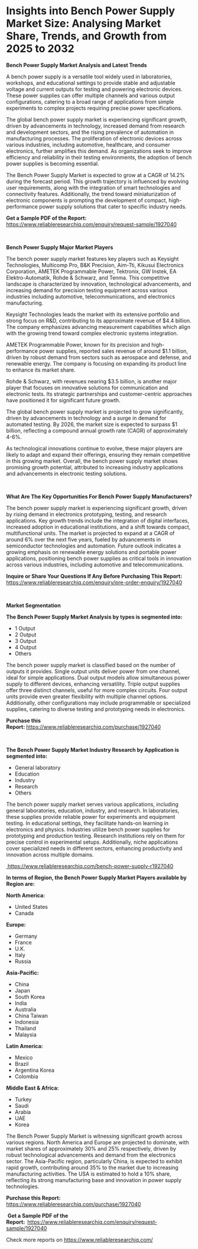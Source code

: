 <p><h1>Insights into Bench Power Supply Market Size: Analysing Market Share, Trends, and Growth from 2025 to 2032</h1></p><p><strong>Bench Power Supply Market Analysis and Latest Trends</strong></p>
<p><p>A bench power supply is a versatile tool widely used in laboratories, workshops, and educational settings to provide stable and adjustable voltage and current outputs for testing and powering electronic devices. These power supplies can offer multiple channels and various output configurations, catering to a broad range of applications from simple experiments to complex projects requiring precise power specifications.</p><p>The global bench power supply market is experiencing significant growth, driven by advancements in technology, increased demand from research and development sectors, and the rising prevalence of automation in manufacturing processes. The proliferation of electronic devices across various industries, including automotive, healthcare, and consumer electronics, further amplifies this demand. As organizations seek to improve efficiency and reliability in their testing environments, the adoption of bench power supplies is becoming essential.</p><p>The Bench Power Supply Market is expected to grow at a CAGR of 14.2% during the forecast period. This growth trajectory is influenced by evolving user requirements, along with the integration of smart technologies and connectivity features. Additionally, the trend toward miniaturization of electronic components is prompting the development of compact, high-performance power supply solutions that cater to specific industry needs.</p></p>
<p><strong>Get a Sample PDF of the Report:&nbsp;</strong> <a href="https://www.reliableresearchiq.com/enquiry/request-sample/1927040?utm_campaign=1137&utm_medium=2&utm_source=Github&utm_content=ia&utm_term=15012025&utm_id=bench-power-supply">https://www.reliableresearchiq.com/enquiry/request-sample/1927040</a></p>
<p>&nbsp;</p>
<p><strong>Bench Power Supply Major Market Players</strong></p>
<p><p>The bench power supply market features key players such as Keysight Technologies, Multicomp Pro, B&K Precision, Aim-Tti, Kikusui Electronics Corporation, AMETEK Programmable Power, Tektronix, GW Instek, EA Elektro-Automatik, Rohde & Schwarz, and Tenma. This competitive landscape is characterized by innovation, technological advancements, and increasing demand for precision testing equipment across various industries including automotive, telecommunications, and electronics manufacturing.</p><p>Keysight Technologies leads the market with its extensive portfolio and strong focus on R&D, contributing to its approximate revenue of $4.4 billion. The company emphasizes advancing measurement capabilities which align with the growing trend toward complex electronic systems integration. </p><p>AMETEK Programmable Power, known for its precision and high-performance power supplies, reported sales revenue of around $1.1 billion, driven by robust demand from sectors such as aerospace and defense, and renewable energy. The company is focusing on expanding its product line to enhance its market share.</p><p>Rohde & Schwarz, with revenues nearing $3.5 billion, is another major player that focuses on innovative solutions for communication and electronic tests. Its strategic partnerships and customer-centric approaches have positioned it for significant future growth.</p><p>The global bench power supply market is projected to grow significantly, driven by advancements in technology and a surge in demand for automated testing. By 2026, the market size is expected to surpass $1 billion, reflecting a compound annual growth rate (CAGR) of approximately 4-6%. </p><p>As technological innovations continue to evolve, these major players are likely to adapt and expand their offerings, ensuring they remain competitive in this growing market. Overall, the bench power supply market shows promising growth potential, attributed to increasing industry applications and advancements in electronic testing solutions.</p></p>
<p>&nbsp;</p>
<p><strong>What Are The Key Opportunities For Bench Power Supply Manufacturers?</strong></p>
<p><p>The bench power supply market is experiencing significant growth, driven by rising demand in electronics prototyping, testing, and research applications. Key growth trends include the integration of digital interfaces, increased adoption in educational institutions, and a shift towards compact, multifunctional units. The market is projected to expand at a CAGR of around 6% over the next five years, fueled by advancements in semiconductor technologies and automation. Future outlook indicates a growing emphasis on renewable energy solutions and portable power applications, positioning bench power supplies as critical tools in innovation across various industries, including automotive and telecommunications.</p></p>
<p><strong>Inquire or Share Your Questions If Any Before Purchasing This Report:</strong> <a href="https://www.reliableresearchiq.com/enquiry/pre-order-enquiry/1927040?utm_campaign=1137&utm_medium=2&utm_source=Github&utm_content=ia&utm_term=15012025&utm_id=bench-power-supply">https://www.reliableresearchiq.com/enquiry/pre-order-enquiry/1927040</a></p>
<p>&nbsp;</p>
<p><strong>Market Segmentation</strong></p>
<p><strong>The Bench Power Supply Market Analysis by types is segmented into:</strong></p>
<p><ul><li>1 Output</li><li>2 Output</li><li>3 Output</li><li>4 Output</li><li>Others</li></ul></p>
<p><p>The bench power supply market is classified based on the number of outputs it provides. Single output units deliver power from one channel, ideal for simple applications. Dual output models allow simultaneous power supply to different devices, enhancing versatility. Triple output supplies offer three distinct channels, useful for more complex circuits. Four output units provide even greater flexibility with multiple channel options. Additionally, other configurations may include programmable or specialized supplies, catering to diverse testing and prototyping needs in electronics.</p></p>
<p><strong>Purchase this Report:&nbsp;</strong><a href="https://www.reliableresearchiq.com/purchase/1927040?utm_campaign=1137&utm_medium=2&utm_source=Github&utm_content=ia&utm_term=15012025&utm_id=bench-power-supply">https://www.reliableresearchiq.com/purchase/1927040</a></p>
<p>&nbsp;</p>
<p><strong>The Bench Power Supply Market Industry Research by Application is segmented into:</strong></p>
<p><ul><li>General laboratory</li><li>Education</li><li>Industry</li><li>Research</li><li>Others</li></ul></p>
<p><p>The bench power supply market serves various applications, including general laboratories, education, industry, and research. In laboratories, these supplies provide reliable power for experiments and equipment testing. In educational settings, they facilitate hands-on learning in electronics and physics. Industries utilize bench power supplies for prototyping and production testing. Research institutions rely on them for precise control in experimental setups. Additionally, niche applications cover specialized needs in different sectors, enhancing productivity and innovation across multiple domains.</p></p>
<p><a href="https://www.reliableresearchiq.com/bench-power-supply-r1927040?utm_campaign=1137&utm_medium=2&utm_source=Github&utm_content=ia&utm_term=15012025&utm_id=bench-power-supply">&nbsp;https://www.reliableresearchiq.com/bench-power-supply-r1927040</a></p>
<p><strong>In terms of Region, the Bench Power Supply Market Players available by Region are:</strong></p>
<p>
    <p> <strong> North America: </strong>
        <ul>
            <li>United States</li>
            <li>Canada</li>
        </ul>
        </p> 
    <p> <strong> Europe: </strong>
        <ul>
            <li>Germany</li>
            <li>France</li>
            <li>U.K.</li>
            <li>Italy</li>
            <li>Russia</li>
        </ul>
        </p> 
    <p> <strong> Asia-Pacific: </strong>
        <ul>
            <li>China</li>
            <li>Japan</li>
            <li>South Korea</li>
            <li>India</li>
            <li>Australia</li>
            <li>China Taiwan</li>
            <li>Indonesia</li>
            <li>Thailand</li>
            <li>Malaysia</li>
        </ul>
        </p> 
    <p> <strong> Latin America: </strong>
        <ul>
            <li>Mexico</li>
            <li>Brazil</li>
            <li>Argentina Korea</li>
            <li>Colombia</li>
        </ul>
        </p> 
    <p> <strong> Middle East & Africa: </strong>
        <ul>
            <li>Turkey</li>
            <li>Saudi</li>
            <li>Arabia</li>
            <li>UAE</li>
            <li>Korea</li>
        </ul>
    </p>
    </p>
<p><p>The Bench Power Supply Market is witnessing significant growth across various regions. North America and Europe are projected to dominate, with market shares of approximately 30% and 25% respectively, driven by robust technological advancements and demand from the electronics sector. The Asia-Pacific region, particularly China, is expected to exhibit rapid growth, contributing around 35% to the market due to increasing manufacturing activities. The USA is estimated to hold a 10% share, reflecting its strong manufacturing base and innovation in power supply technologies.</p></p>
<p><strong>Purchase this Report: </strong><a href="https://www.reliableresearchiq.com/purchase/1927040?utm_campaign=1137&utm_medium=2&utm_source=Github&utm_content=ia&utm_term=15012025&utm_id=bench-power-supply">https://www.reliableresearchiq.com/purchase/1927040</a></p>
<p>&nbsp;<strong>Get a Sample PDF of the Report:&nbsp;&nbsp;</strong><a href="https://www.reliableresearchiq.com/enquiry/request-sample/1927040?utm_campaign=1137&utm_medium=2&utm_source=Github&utm_content=ia&utm_term=15012025&utm_id=bench-power-supply">https://www.reliableresearchiq.com/enquiry/request-sample/1927040</a></p>
<p><strong></strong></p>
<p>Check more reports on <a href="https://www.reliableresearchiq.com/?utm_campaign=1137&utm_medium=2&utm_source=Github&utm_content=ia&utm_term=15012025&utm_id=bench-power-supply">https://www.reliableresearchiq.com/</a></p>